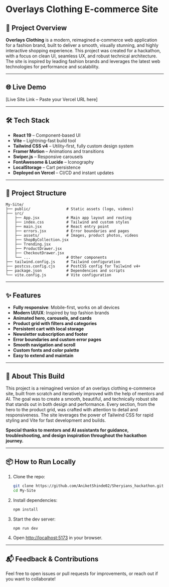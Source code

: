 # Overlays Clothing E-commerce Site

## 🚀 Project Overview

**Overlays Clothing** is a modern, reimagined e-commerce web application for a fashion brand, built to deliver a smooth, visually stunning, and highly interactive shopping experience. This project was created for a hackathon, with a focus on clean UI, seamless UX, and robust technical architecture. The site is inspired by leading fashion brands and leverages the latest web technologies for performance and scalability.

---

## 🌐 Live Demo
[Live Site Link – Paste your Vercel URL here]

---

## 🛠️ Tech Stack
- **React 19** – Component-based UI
- **Vite** – Lightning-fast build tool
- **Tailwind CSS v4** – Utility-first, fully custom design system
- **Framer Motion** – Animations and transitions
- **Swiper.js** – Responsive carousels
- **FontAwesome & Lucide** – Iconography
- **LocalStorage** – Cart persistence
- **Deployed on Vercel** – CI/CD and instant updates

---

## 📁 Project Structure
```
My-Site/
├── public/                # Static assets (logo, videos)
├── src/
│   ├── App.jsx            # Main app layout and routing
│   ├── index.css          # Tailwind and custom styles
│   ├── main.jsx           # React entry point
│   ├── errors.jsx         # Error boundaries and pages
│   ├── assets/            # Images, product photos, videos
│   ├── ShopByCollection.jsx
│   ├── Trending.jsx
│   ├── ProductDrawer.jsx
│   ├── CheckoutDrawer.jsx
│   └── ...                # Other components
├── tailwind.config.js     # Tailwind configuration
├── postcss.config.cjs     # PostCSS config for Tailwind v4+
├── package.json           # Dependencies and scripts
└── vite.config.js         # Vite configuration
```

---

## ✨ Features
- **Fully responsive**: Mobile-first, works on all devices
- **Modern UI/UX**: Inspired by top fashion brands
- **Animated hero, carousels, and cards**
- **Product grid with filters and categories**
- **Persistent cart with local storage**
- **Newsletter subscription and footer**
- **Error boundaries and custom error pages**
- **Smooth navigation and scroll**
- **Custom fonts and color palette**
- **Easy to extend and maintain**

---

## 📝 About This Build
This project is a reimagined version of an overlays clothing e-commerce site, built from scratch and iteratively improved with the help of mentors and AI. The goal was to create a smooth, beautiful, and technically robust site that stands out in both design and performance. Every section, from the hero to the product grid, was crafted with attention to detail and responsiveness. The site leverages the power of Tailwind CSS for rapid styling and Vite for fast development and builds. 

**Special thanks to mentors and AI assistants for guidance, troubleshooting, and design inspiration throughout the hackathon journey.**

---

## 📦 How to Run Locally
1. Clone the repo:
   ```sh
   git clone https://github.com/AniketShinde02/Sheryians_hackathon.git
   cd My-Site
   ```
2. Install dependencies:
   ```sh
   npm install
   ```
3. Start the dev server:
   ```sh
   npm run dev
   ```
4. Open [http://localhost:5173](http://localhost:5173) in your browser.

---

## 📬 Feedback & Contributions
Feel free to open issues or pull requests for improvements, or reach out if you want to collaborate!
